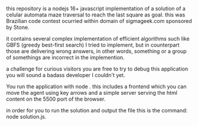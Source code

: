 this repository is a nodejs 16+ javascript implementation of a solution of a celular automata maze traversal to reach the last square as goal. this was Brazilian code contest ocurried within domain of sigmageek.com sponsored by Stone.

it contains several complex implementation of efficient algorithms such like GBFS (greedy best-first search) I tried to implement, but in counterpart those are delivering wrong answers, in other words, something or a group of somethings are incorrect in the implemention.

a challenge for curious visitors
you are free to try to debug this application you will sound a badass developer I couldn't yet.

You run the application with node . this includes a frontend which you can move the agent using key arrows and a simple server serving the html content on the 5500 port of the browser.

in order for you to run the solution and output the file this is the command: node solution.js.